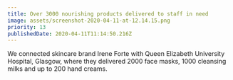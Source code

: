 ```yaml
---
title: Over 3000 nourishing products delivered to staff in need
image: assets/screenshot-2020-04-11-at-12.14.15.png
priority: 13
publishedDate: 2020-04-11T11:14:50.216Z
---
```

We connected skincare brand Irene Forte with Queen Elizabeth University Hospital, Glasgow, where they delivered 2000 face masks, 1000 cleansing milks and up to 200 hand creams.
